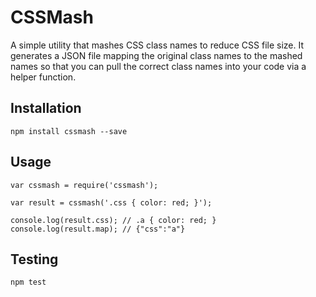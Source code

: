 CSSMash
=======

A simple utility that mashes CSS class names to reduce CSS file size.  It generates a JSON file mapping the original class names to the mashed names so that you can pull the correct class names into your code via a helper function.

## Installation

    npm install cssmash --save

## Usage

    var cssmash = require('cssmash');

    var result = cssmash('.css { color: red; }');

    console.log(result.css); // .a { color: red; }
    console.log(result.map); // {"css":"a"}

## Testing

    npm test
